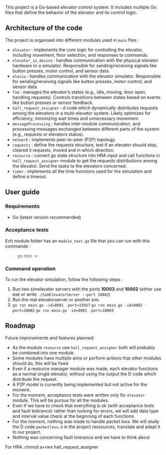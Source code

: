 This project is a Go-based elevator control system. It includes multiple Go files that define the behavior of the elevator and its control logic.


## Architecture of the code
The project is organised into different modules used in `main` files :
- `elevator` :  implements the core logic for controlling the elevator, including movement, floor selection, and responses to commands.
- `elevator_io_device` : handles communication with the physical elevator hardware or a simulator. Responsible for sending/receiving signals like button presses, motor control, and sensor data.
- `elevio` : handles communication with the elevator simulator. Responsible for sending/receiving signals like button presses, motor control, and sensor data.
- `fsm` : manages the elevator’s states (e.g., idle, moving, door open, handling requests). Controls transitions between states based on events like button presses or sensor feedback.
- `hall_request_assigner` : d code which dynamically distributes requests among the elevators in a multi-elevator system. Likely optimizes for efficiency, minimizing wait times and unnecessary movement.
- `messageProcessing` : handles inter-module communication, and processing messages exchanged between different parts of the system (e.g., requests or elevators status).
- `network` : implements peer-to-peer (P2P) topology. 
- `requests` : define the requests structure, test if an elevator should stop, cleared it requests, moved and in which direction.
- `resource` : convert go state structure into HRA input and call functions in `hall_request_assigner` module to get the requests distributions among the elevator. Send the tasks to the elevators concerned.
- `timer` : implements all the time functions used for the simulation and define a timeout.


## User guide
### Requirements
- Go (latest version recommended)

### Acceptance tests
Ech module folder has an `module_test.go` file that you can run with this commande :
> go test -v


### Command operation
To run the elevator simulation, follow the following steps :

1. Run two simelevator servers with the ports **10003** and **10002** (either use exe or write `./SimElevatorServer --port 10002`)
2. Run the real elevatorserver or another sim. 
3.  ```go run main.go -id=8081 -port=15657```
    ```go run main.go -id=8082 -port=10002```
    ```go run main.go -id=8083 -port=10003```

## Roadmap

Future improvements and features planned:
- As the module `resource` use `hall_request_assigner` both will probably be combined into one module. 
- Some modules have multiple aims or perform actions that other modules should do, this will be fixed
- Even if a resource manager module was made, each elevator functions as a normal single elevator, without using the output the D code which distribute the request. 
- A P2P model is currently being implemented but not active for the moment.
- For the moment, acceptance tests were written only for `elevator` module. This will be pursue for all the modules.
- Even if we have to check that everything is ok (with acceptance tests and fault tolerance) rather than looking for errors, we will add data type and interval value check at the beginning of each functions. 
- For the moment, nothing was made to handle packet loss. We will study the D code `packetloss.d` in the project ressources, translate and adapt it to our project. 
- Nothing was concerning fault tolerance and we have to think about 



For HRA:
chmod a+rwx hall_request_assigner


       
